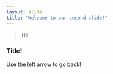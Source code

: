 ```yaml
---
layout: slide
title: "Welcome to our second slide!"
---
```

> Hii
### Title!
Use the left arrow to go back!
